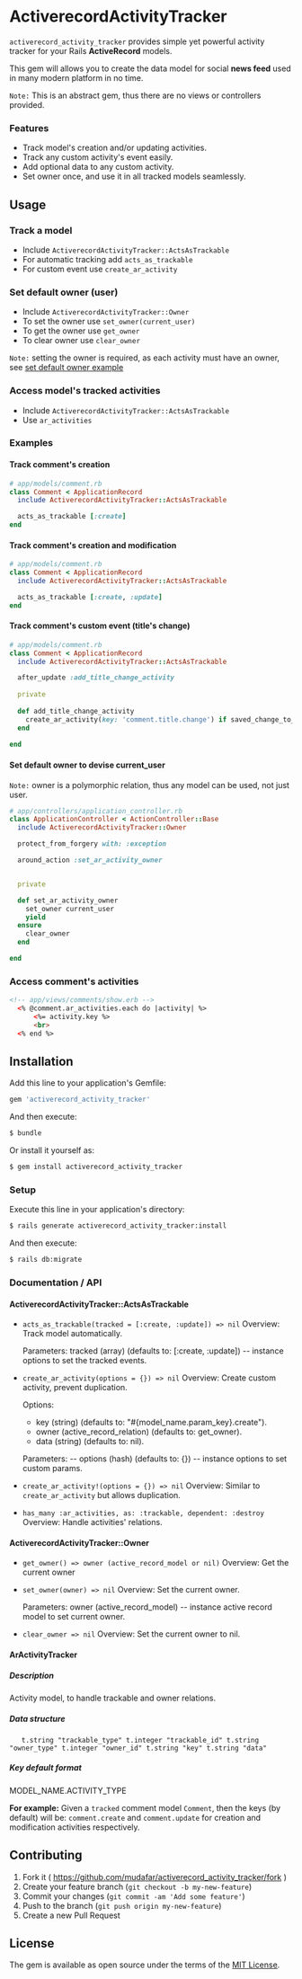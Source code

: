 # ActiverecordActivityTracker
`activerecord_activity_tracker` provides simple yet powerful activity tracker for your Rails **ActiveRecord** models.

This gem will allows you to create the data model for social **news feed** used in many modern platform in no time.

`Note:` This is an abstract gem, thus there are no views or controllers provided.











### Features
- Track model's creation and/or updating activities. 
- Track any custom activity's event easily.
- Add optional data to any custom activity.
- Set owner once, and use it in all tracked models seamlessly.
  
  
  
  
  
  
  
  
  
  
  
  
  
## Usage

### Track a model
- Include `ActiverecordActivityTracker::ActsAsTrackable`
- For automatic tracking add `acts_as_trackable`
- For custom event use `create_ar_activity`

### Set default owner (user)
- Include `ActiverecordActivityTracker::Owner`
- To set the owner use `set_owner(current_user)`
- To get the owner use `get_owner`
- To clear owner use `clear_owner`

`Note:` setting the owner is required, as each activity must have an owner, see [set default owner example](#set-default-owner-to-devise-current_user)
 

### Access model's tracked activities
- Include `ActiverecordActivityTracker::ActsAsTrackable`
- Use `ar_activities`

### Examples

#### Track comment's creation
```ruby
# app/models/comment.rb
class Comment < ApplicationRecord
  include ActiverecordActivityTracker::ActsAsTrackable

  acts_as_trackable [:create]
end
 ```
 
#### Track comment's creation and modification
```ruby
# app/models/comment.rb
class Comment < ApplicationRecord
  include ActiverecordActivityTracker::ActsAsTrackable

  acts_as_trackable [:create, :update]
end
 ``` 

#### Track comment's custom event (title's change)

```ruby
# app/models/comment.rb
class Comment < ApplicationRecord
  include ActiverecordActivityTracker::ActsAsTrackable

  after_update :add_title_change_activity
    
  private
    
  def add_title_change_activity
    create_ar_activity(key: 'comment.title.change') if saved_change_to_title?
  end
    
end
 ``` 

#### Set default owner to devise current_user
`Note:` owner is a polymorphic relation, thus any model can be used, not just user.
 
```ruby
# app/controllers/application_controller.rb
class ApplicationController < ActionController::Base
  include ActiverecordActivityTracker::Owner

  protect_from_forgery with: :exception

  around_action :set_ar_activity_owner


  private

  def set_ar_activity_owner
    set_owner current_user
    yield
  ensure
    clear_owner
  end

end
```

### Access comment's activities

```html
<!-- app/views/comments/show.erb -->
  <% @comment.ar_activities.each do |activity| %>
      <%= activity.key %>
      <br>
  <% end %>
```














## Installation
Add this line to your application's Gemfile:

```ruby
gem 'activerecord_activity_tracker'
```

And then execute:
```bash
$ bundle
```

Or install it yourself as:
```bash
$ gem install activerecord_activity_tracker
```

### Setup
Execute this line in your application's directory:
```bash
$ rails generate activerecord_activity_tracker:install
``` 

And then execute:
```bash
$ rails db:migrate
```













### Documentation / API
#### ActiverecordActivityTracker::ActsAsTrackable
- `acts_as_trackable(tracked = [:create, :update]) => nil`
    Overview:
    Track model automatically.

    Parameters:
    tracked (array) (defaults to: [:create, :update]) -- instance options to set the tracked events.


- `create_ar_activity(options = {}) => nil`
    Overview:
    Create custom activity, prevent duplication.

    Options:
    - key (string) (defaults to: "#{model_name.param_key}.create"). 
    - owner (active_record_relation) (defaults to: get_owner).
    - data (string) (defaults to: nil).

    Parameters:
-- options (hash) (defaults to: {}) -- instance options to set custom params.


- `create_ar_activity!(options = {}) => nil`
    Overview:
    Similar to `create_ar_activity` but allows duplication.



- `has_many :ar_activities, as: :trackable, dependent: :destroy`
    Overview: 
    Handle activities' relations.    
    
#### ActiverecordActivityTracker::Owner
- `get_owner() => owner (active_record_model or nil)`
    Overview: Get the current owner

- `set_owner(owner) => nil`
    Overview: Set the current owner.
    
    Parameters:
    owner (active_record_model) -- instance active record model to set current owner.
    
    
- `clear_owner => nil`
    Overview: Set the current owner to nil.   


#### ArActivityTracker 
##### Description
Activity model, to handle trackable and owner relations.

##### Data structure
`    t.string "trackable_type"
     t.integer "trackable_id"
     t.string "owner_type"
     t.integer "owner_id"
     t.string "key"
     t.string "data"
`
##### Key default format
MODEL_NAME.ACTIVITY_TYPE

**For example:**
Given a `tracked` comment model `Comment`, then the keys (by default) will be:
`comment.create` and `comment.update` for creation and modification activities respectively. 










## Contributing

1. Fork it ( https://github.com/mudafar/activerecord_activity_tracker/fork )
2. Create your feature branch (`git checkout -b my-new-feature`)
3. Commit your changes (`git commit -am 'Add some feature'`)
4. Push to the branch (`git push origin my-new-feature`)
5. Create a new Pull Request


## License
The gem is available as open source under the terms of the [MIT License](http://opensource.org/licenses/MIT).
